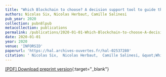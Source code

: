```yaml
---
title: "Which Blockchain to choose? A decision support tool to guide the choice of a Blockchain technology"
authors: Nicolas Six, Nicolas Herbaut, Camille Salinesi
pub_year: 2020
collection: pubn8lpub
metacollection: publications
permalink: /publications/2020-01-01-Which-Blockchain-to-choose-A-decision-support-tool-to-guide-the-choice-of-a-Blockchain-technology
date: 2020-01-01
year: 2020
venue: 'INFORSID'
paperurl: 'https://hal.archives-ouvertes.fr/hal-02537280'
citation: ' Nicolas Six,  Nicolas Herbaut,  Camille Salinesi, &quot;Which Blockchain to choose? A decision support tool to guide the choice of a Blockchain technology.&quot; INFORSID, 2020.'
---
```

[\[PDF\] Download preprint version](https://hal.archives-ouvertes.fr/hal-02537280){:target="_blank"}
